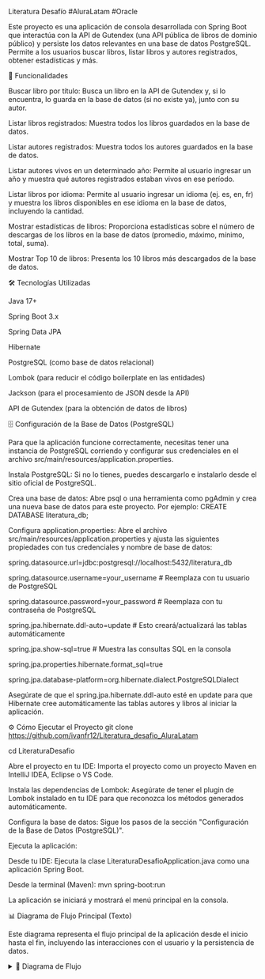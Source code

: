 Literatura Desafío
#AluraLatam #Oracle

Este proyecto es una aplicación de consola desarrollada con Spring Boot que interactúa con la API de Gutendex (una API pública de libros de dominio público) y persiste los datos relevantes en una base de datos PostgreSQL. Permite a los usuarios buscar libros, listar libros y autores registrados, obtener estadísticas y más.

🚀 Funcionalidades

Buscar libro por título: Busca un libro en la API de Gutendex y, si lo encuentra, lo guarda en la base de datos (si no existe ya), junto con su autor.

Listar libros registrados: Muestra todos los libros guardados en la base de datos.

Listar autores registrados: Muestra todos los autores guardados en la base de datos.

Listar autores vivos en un determinado año: Permite al usuario ingresar un año y muestra qué autores registrados estaban vivos en ese período.

Listar libros por idioma: Permite al usuario ingresar un idioma (ej. es, en, fr) y muestra los libros disponibles en ese idioma en la base de datos, incluyendo la cantidad.

Mostrar estadísticas de libros: Proporciona estadísticas sobre el número de descargas de los libros en la base de datos (promedio, máximo, mínimo, total, suma).

Mostrar Top 10 de libros: Presenta los 10 libros más descargados de la base de datos.

🛠️ Tecnologías Utilizadas

Java 17+

Spring Boot 3.x

Spring Data JPA

Hibernate

PostgreSQL (como base de datos relacional)

Lombok (para reducir el código boilerplate en las entidades)

Jackson (para el procesamiento de JSON desde la API)

API de Gutendex (para la obtención de datos de libros)

🗄️ Configuración de la Base de Datos (PostgreSQL)

Para que la aplicación funcione correctamente, necesitas tener una instancia de PostgreSQL corriendo y configurar sus credenciales en el archivo src/main/resources/application.properties.


Instala PostgreSQL: Si no lo tienes, puedes descargarlo e instalarlo desde el sitio oficial de PostgreSQL.


Crea una base de datos: Abre psql o una herramienta como pgAdmin y crea una nueva base de datos para este proyecto. Por ejemplo:
CREATE DATABASE literatura_db;

Configura application.properties: 
Abre el archivo src/main/resources/application.properties y ajusta las siguientes propiedades con tus credenciales y nombre de base de datos:

spring.datasource.url=jdbc:postgresql://localhost:5432/literatura_db

spring.datasource.username=your_username # Reemplaza con tu usuario de PostgreSQL

spring.datasource.password=your_password # Reemplaza con tu contraseña de PostgreSQL

spring.jpa.hibernate.ddl-auto=update # Esto creará/actualizará las tablas automáticamente

spring.jpa.show-sql=true # Muestra las consultas SQL en la consola

spring.jpa.properties.hibernate.format_sql=true

spring.jpa.database-platform=org.hibernate.dialect.PostgreSQLDialect

Asegúrate de que el spring.jpa.hibernate.ddl-auto esté en update para que Hibernate cree automáticamente las tablas autores y libros al iniciar la aplicación.

⚙️ Cómo Ejecutar el Proyecto
git clone https://github.com/ivanfr12/Literatura_desafio_AluraLatam

cd LiteraturaDesafio


Abre el proyecto en tu IDE: Importa el proyecto como un proyecto Maven en IntelliJ IDEA, Eclipse o VS Code.

Instala las dependencias de Lombok: Asegúrate de tener el plugin de Lombok instalado en tu IDE para que reconozca los métodos generados automáticamente.

Configura la base de datos: Sigue los pasos de la sección "Configuración de la Base de Datos (PostgreSQL)".

Ejecuta la aplicación:

Desde tu IDE: Ejecuta la clase LiteraturaDesafioApplication.java como una aplicación Spring Boot.

Desde la terminal (Maven):
mvn spring-boot:run

La aplicación se iniciará y mostrará el menú principal en la consola.

📊 Diagrama de Flujo Principal (Texto)

Este diagrama representa el flujo principal de la aplicación desde el inicio hasta el fin, incluyendo las interacciones con el usuario y la persistencia de datos.


<details>
  <summary>📘 Diagrama de Flujo</summary>

  Inicio de la Aplicación
        │
        ▼
Mostrar Menú de Opciones al Usuario
(1: Buscar libro, 2: Listar libros, ..., 0: Salir)
        │
        ▼
Leer Opción del Usuario
        │
        ▼
¿Opción Válida?
   │
   ├── No ──► Mostrar "Opción inválida"
   │         Pausar
   │         Volver al Menú
   │
   └── Sí ──► Evaluar Opción:
               │
               ├── Opción 1: Buscar libro por título
               │     │
               │     ▼
               │   Solicitar título al usuario
               │     │
               │     ▼
               │   Consultar API de Gutendex
               │     │
               │     ▼
               │   Procesar respuesta JSON
               │     │
               │     ▼
               │   ¿Libro encontrado?
               │       │
               │       ├── No ──► Mostrar mensaje "Libro no encontrado"
               │       │          Pausar
               │       │          Volver al Menú
               │       │
               │       └── Sí ──► ¿Libro ya en base de datos?
               │                   │
               │                   ├── Sí ──► Mostrar "Libro ya existe"
               │                   │          Fin de búsqueda
               │                   │          Volver al Menú
               │                   │
               │                   └── No ──► Crear entidades Libro y Autor
               │                               │
               │                               ├── Guardar Autor en base de datos
               │                               ├── Guardar Libro en base de datos
               │                               └── Mostrar detalles del libro
               │                                   Pausar
               │                                   Volver al Menú
               │
               ├── Opción 2: Listar todos los libros
               ├── Opción 3: Listar autores
               ├── Opción 4: Listar autores vivos
               ├── Opción 5: Listar libros por idioma
               ├── Opción 6: Mostrar estadísticas
               ├── Opción 7: Mostrar Top 10 libros
               │     │
               │     ▼
               │   Consultar base de datos
               │   Mostrar resultados al usuario
               │   Pausar
               │   Volver al Menú
               │
               └── Opción 0: Salir
                     │
                     ▼
                 Mostrar "Adiós"
                 Fin de la Aplicación

</details>




